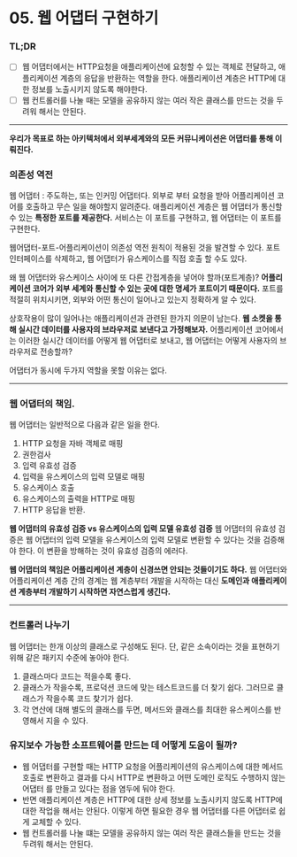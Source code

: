 # 05. 웹 어댑터 구현하기

### TL;DR

- [ ] 웹 어댑터에서는 HTTP요청을 애플리케이션에 요청할 수 있는 객체로 전달하고, 애플리케이션 계층의 응답을 반환하는 역할을 한다.
      애플리케이션 계층은 HTTP에 대한 정보를 노출시키지 않도록 해야한다. 
- [ ] 웹 컨트롤러를 나눌 때는 모델을 공유하지 않는 여러 작은 클래스를 만드는 것을 두려워 해서는 안된다.
---
**우리가 목표로 하는 아키텍처에서 외부세계와의 모든 커뮤니케이션은 어댑터를 통해 이뤄진다.**

### 의존성 역전

웹 어댑터 : 주도하는, 또는 인커밍 어댑터다. 외부로 부터 요청을 받아 어플리케이션 코어를 호출하고 무슨 일을 해야할지 알려준다.
애플리케이션 계층은 웹 어댑터가 통신할 수 있는 **특정한 포트를 제공한다.**
서비스는 이 포트를 구현하고, 웹 어댑터는 이 포트를 구현한다.

웹어댑터-포트-어플리케이션이 의존성 역전 원칙이 적용된 것을 발견할 수 있다. 
포트 인터페이스를 삭제하고, 웹 어댑터가 유스케이스를 직접 호출 할 수도 있다.

왜 웹 어댑터와 유스케이스 사이에 또 다른 간접계층을 넣어야 할까(포트계층)?
**어플리케이션 코어가 외부 세계와 통신할 수 있는 곳에 대한 명세가 포트이기 때문이다.**
포트를 적절히 위치시키면, 외부와 어떤 통신이 일어나고 있는지 정확하게 알 수 있다.


상호작용이 많이 일어나는 애플리케이션과 관련된 한가지 의문이 남는다.
**웹 소켓을 통해 실시간 데이터를 사용자의 브라우저로 보낸다고 가정해보자.**
어플리케이션 코어에서는 이러한 실시간 데이터를 어떻게 웹 어댑터로 보내고, 웹 어댑터는 어떻게 사용자의 브라우저로 전송할까?

어댑터가 동시에 두가지 역할을 못할 이유는 없다.

---

### 웹 어댑터의 책임.
웹 어댑터는 일반적으로 다음과 같은 일을 한다.
1. HTTP 요청을 자바 객체로 매핑
2. 권한검사
3. 입력 유효성 검증
4. 입력을 유스케이스의 입력 모델로 매핑
5. 유스케이스 호출
6. 유스케이스의 출력을 HTTP로 매핑
7. HTTP 응답을 반환.

**웹 어댑터의 유효성 검증 vs 유스케이스의 입력 모델 유효성 검증**
웹 어댑터의 유효성 검증은 웹 어댑터의 입력 모델을 유스케이스의 입력 모델로 변환할 수 있다는 것을 검증해야 한다.
이 변환을 방해하는 것이 유효성 검증의 에러다.

**웹 어댑터의 책임은 어플리케이션 계층이 신경쓰면 안되는 것들이기도 하다.**
웹 어댑터와 어플리케이션 계층 간의 경계는 웹 계층부터 개발을 시작하는 대신 **도메인과 애플리케이션 계층부터 개발하기 시작하면 자연스럽게 생긴다.**

---

### 컨트롤러 나누기
웹 어댑터는 한개 이상의 클래스로 구성해도 된다. 단, 같은 소속이라는 것을 표현하기 위해 같은 패키지 수준에 놓아야 한다.
1. 클래스마다 코드는 적을수록 좋다.
2. 클래스가 작을수록, 프로덕션 코드에 맞는 테스트코드를 더 찾기 쉽다. 그러므로 클래스가 작을수록 코드 찾기가 쉽다.
3. 각 연산에 대해 별도의 클래스를 두면, 메서드와 클래스를 최대한 유스케이스를 반영해서 지을 수 있다.

### 유지보수 가능한 소프트웨어를 만드는 데 어떻게 도움이 될까?
- 웹 어댑터를 구현할 때는 HTTP 요청을 어플리케이션의 유스케이스에 대한 메서드 호출로 변환하고 결과를 다시 HTTP로 변환하고 어떤 도메인 로직도 수행하지 않는 어댑터
  를 만들고 있다는 점을 염두에 둬야 한다.
- 반면 애플리케이션 계층은 HTTP에 대한 상세 정보를 노출시키지 않도록 HTTP에 대한 작업을 해서는 안된다. 이렇게 하면 필요한 경우 웹 어댑터를 다른 어댑터로 쉽게 교체할 수 있다.
- 웹 컨트롤러를 나눌 떄는 모델을 공유하지 않는 여러 작은 클래스들을 만드는 것을 두려워 해서는 안된다.


